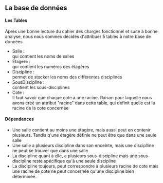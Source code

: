 <h2> La base de données </h2>

<h4> Les Tables </h4>
  <p>
    Après une bonne lecture du cahier des charges fonctionnel et suite à bonne analyse, 
    nous nous sommes décidés d'attribuer 5 tables à notre base de données.
    <ul>
      <li> Salle : </li> <span> qui contient les noms de salles </span>
      <li> Etagere : </li> <span> qui contient les numéros des étagères </span>
      <li> Discipline : </li> <span> permet de stocker les noms des différentes disciplines </span>
      <li> SousDiscipline : </li> <span> contient les sous-disciplines </span>
      <li> Cote : </li> <span> Il faut savoir que chaque cote a une racine. Raison pour laquelle nous avons créé un attribut "racine" dans cette table, qui définit quelle est la racine de la cote concernée </span>
    </ul>
  </p>  
  
    
<h4> Dépendances </h4>
<p>
        <ul>
          <li> Une salle contient au moins une étagère, mais aussi peut en contenir plusieurs. Tandis q'une étagère définie ne peut être que dans une seule salle </li>
          <li> Une salle a plusieurs discipline dans son enceinte, mais une disciplline ne peut se trouver que dans une salle </li>
          <li> La discipline quant à elle, a plusieurs sous-discipline mais une sous-discipline reste spécifique qu'à une seule discipline </li>
          <li> La discipline toujours, peut correspondre à plusieurs racine de cote mais une racine de cote ne peut concernée qu'une discipline bien déterminée. </li>
          </ul>
</p>          
 
